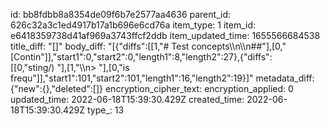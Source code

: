 id: bb8fdbb8a8354de09f6b7e2577aa4636
parent_id: 626c32a3c1ed4917b17a1b696e6cd76a
item_type: 1
item_id: e6418359738d41af969a3743ffcf2ddb
item_updated_time: 1655566684538
title_diff: "[]"
body_diff: "[{\"diffs\":[[1,\"# Test concepts\\\n\\\n##\"],[0,\" [Contin\"]],\"start1\":0,\"start2\":0,\"length1\":8,\"length2\":27},{\"diffs\":[[0,\"sting/) \"],[1,\"\\\n> \"],[0,\"is frequ\"]],\"start1\":101,\"start2\":101,\"length1\":16,\"length2\":19}]"
metadata_diff: {"new":{},"deleted":[]}
encryption_cipher_text: 
encryption_applied: 0
updated_time: 2022-06-18T15:39:30.429Z
created_time: 2022-06-18T15:39:30.429Z
type_: 13